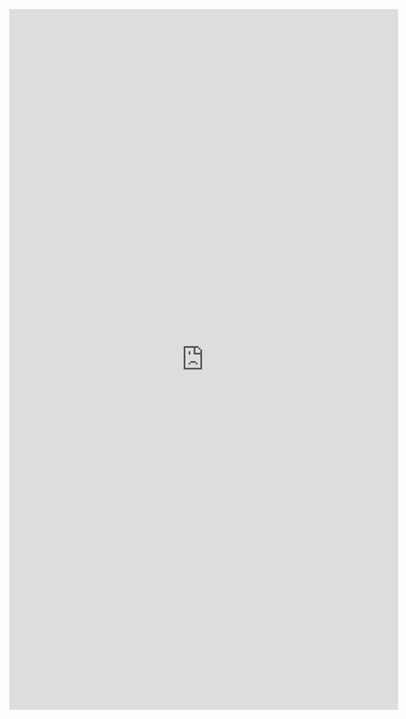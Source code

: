 
<div class="bandcamp-player-container">
  <iframe style="border: 0; width: 700px; height: 1260px;" src="https://bandcamp.com/EmbeddedPlayer/album=943520796/size=large/bgcol=ffffff/linkcol=0687f5/package=947585015/transparent=true/" seamless><a href="https://rubymydear.bandcamp.com/album/a-dada">A Dada by Ruby My Dear</a></iframe>
</div>

